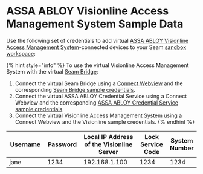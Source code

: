# ASSA ABLOY Visionline Access Management System Sample Data

Use the following set of credentials to add virtual [ASSA ABLOY Visionline Access Management System](../assa-abloy-visionline-access-system-in-development/)-connected devices to your Seam [sandbox workspace](../../core-concepts/workspaces/#sandbox-workspaces):

{% hint style="info" %}
To use the virtual Visionline Access Management System with the virtual [Seam Bridge](../../products/seam-bridge-in-development.md):&#x20;

1. Connect the virtual Seam Bridge using a [Connect Webview](../../core-concepts/connect-webviews/) and the corresponding [Seam Bridge sample credentials](seam-bridge-sample-data.md).
2. Connect the virtual ASSA ABLOY Credential Service using a Connect Webview and the corresponding [ASSA ABLOY Credential Service sample credentials](assa-abloy-credential-service-sample-data.md).
3. Connect the virtual Visionline Access Management System using a Connect Webview and the Visionline sample credentials.&#x20;
{% endhint %}

<table><thead><tr><th width="133">Username</th><th width="115">Password</th><th width="330">Local IP Address of the Visionline Server</th><th width="122">Lock Service Code</th><th>System Number</th></tr></thead><tbody><tr><td>jane</td><td>1234</td><td>192.168.1.100</td><td>1234</td><td>1234</td></tr></tbody></table>
